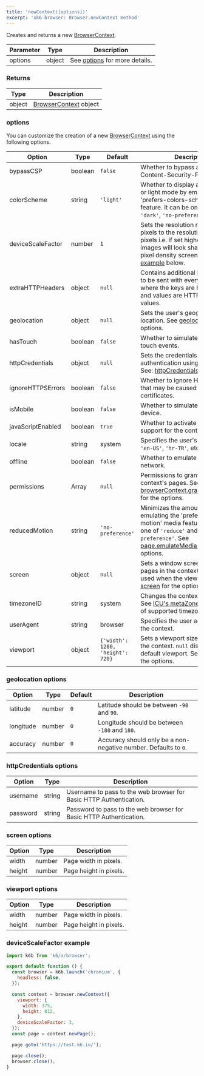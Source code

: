 ```yaml
---
title: 'newContext([options])'
excerpt: 'xk6-browser: Browser.newContext method'
---
```


Creates and returns a new [BrowserContext](/javascript-api/xk6-browser/browsercontext/).

| Parameter | Type   | Description                               |
| --------- | ------ | ----------------------------------------- |
| options   | object | See [options](#options) for more details. |

### Returns

| Type   | Description                                                          |
| ------ | -------------------------------------------------------------------- |
| object | [BrowserContext](/javascript-api/xk6-browser/browsercontext/) object |

### options

You can customize the creation of a new [BrowserContext](/javascript-api/xk6-browser/browsercontext/) using the following options.

<!-- vale off -->

| Option                              | Type    | Default                          | Description                                                                                                                                                                                                                                       |
|-------------------------------------|---------|----------------------------------|---------------------------------------------------------------------------------------------------------------------------------------------------------------------------------------------------------------------------------------------------|
| bypassCSP                           | boolean | `false`                          | Whether to bypass a page's Content-Security-Policy.                                                                                                                                                                                               |
| colorScheme                         | string  | `'light'`                        | Whether to display a page in dark or light mode by emulating the 'prefers-colors-scheme' media feature. It can be one of `'light'`, `'dark'`, `'no-preference'`.                                                                                  |
| deviceScaleFactor <BWIPT id="433"/> | number  | `1`                              | Sets the resolution ratio in physical pixels to the resolution in CSS pixels i.e. if set higher than `1`, then images will look sharper on high pixel density screens. See an [example](#devicescalefactor-example) below.                        |
| extraHTTPHeaders                    | object  | `null`                           | Contains additional HTTP headers to be sent with every request, where the keys are HTTP headers and values are HTTP header values.                                                                                                                |
| geolocation <BWIPT id="435"/>       | object  | `null`                           | Sets the user's geographical location. See [geolocation](#geolocation-options) for the options.                                                                                                                                                   |
| hasTouch <BWIPT id="436"/>          | boolean | `false`                          | Whether to simulate a device with touch events.                                                                                                                                                                                                   |
| httpCredentials                     | object  | `null`                           | Sets the credentials for HTTP authentication using Basic Auth. See: [httpCredentials](#httpcredentials-options).                                                                                                                                  |
| ignoreHTTPSErrors                   | boolean | `false`                          | Whether to ignore HTTPS errors that may be caused by invalid certificates.                                                                                                                                                                        |
| isMobile                            | boolean | `false`                          | Whether to simulate a mobile device.                                                                                                                                                                                                              |
| javaScriptEnabled                   | boolean | `true`                           | Whether to activate JavaScript support for the context.                                                                                                                                                                                           |
| locale                              | string  | system                           | Specifies the user's locale, such as `'en-US'`, `'tr-TR'`, etc.                                                                                                                                                                                   |
| offline                             | boolean | `false`                          | Whether to emulate an offline network.                                                                                                                                                                                                            |
| permissions                         | Array   | `null`                           | Permissions to grant for the context's pages. See [browserContext.grantPermissions()](/javascript-api/xk6-browser/browsercontext#browsercontext-grantpermissions-permissions-options) for the options.                                            |
| reducedMotion                       | string  | `'no-preference'`                | Minimizes the amount of motion by emulating the 'prefers-reduced-motion' media feature. It can be one of `'reduce'` and `'no-preference'`. See [page.emulateMedia()](/javascript-api/xk6-browser/page#page-emulatemedia-options) for the options. |
| screen                              | object  | `null`                           | Sets a window screen size for all pages in the context. It can only be used when the viewport is set. See: [screen](#screen-options) for the options.                                                                                             |
| timezoneID                          | string  | system                           | Changes the context's timezone. See [ICU's metaZones.txt](https://cs.chromium.org/chromium/src/third_party/icu/source/data/misc/metaZones.txt?rcl=faee8bc70570192d82d2978a71e2a615788597d1) for a list of supported timezone IDs.                 |
| userAgent                           | string  | browser                          | Specifies the user agent to use in the context.                                                                                                                                                                                                   |
| viewport                            | object  | `{'width': 1280, 'height': 720}` | Sets a viewport size for all pages in the context. `null` disables the default viewport. See: [viewport](#viewport-options) for the options.                                                                                                      |

<!-- vale on -->

### geolocation options

| Option    | Type   | Default | Description                                                     |
|-----------|--------|---------|-----------------------------------------------------------------|
| latitude  | number | `0`     | Latitude should be between `-90` and `90`.                      |
| longitude | number | `0`     | Longitude should be between `-180` and `180`.                   |
| accuracy  | number | `0`     | Accuracy should only be a non-negative number. Defaults to `0`. |

### httpCredentials options

| Option   | Type   | Description                                                        |
| -------- | ------ | ------------------------------------------------------------------ |
| username | string | Username to pass to the web browser for Basic HTTP Authentication. |
| password | string | Password to pass to the web browser for Basic HTTP Authentication. |

### screen options

| Option | Type   | Description            |
| ------ | ------ | ---------------------- |
| width  | number | Page width in pixels.  |
| height | number | Page height in pixels. |

<!-- vale off -->

### viewport options

<!-- vale on -->

| Option | Type   | Description            |
| ------ | ------ | ---------------------- |
| width  | number | Page width in pixels.  |
| height | number | Page height in pixels. |

<!-- vale off -->

### deviceScaleFactor example

```javascript
import k6b from 'k6/x/browser';

export default function () {
  const browser = k6b.launch('chromium', {
    headless: false,
  });

  const context = browser.newContext({
    viewport: {
      width: 375,
      height: 812,
    },
    deviceScaleFactor: 3,
  });
  const page = context.newPage();

  page.goto('https://test.k6.io/');

  page.close();
  browser.close();
}
```
